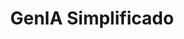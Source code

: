 ---
title: GenIA Simplificado
menu:
  sidebar:
    name: GenIA Simplificado
    identifier: gen_ia
---